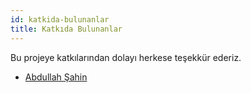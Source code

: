 ```yaml
---
id: katkida-bulunanlar
title: Katkıda Bulunanlar
---
```


Bu projeye katkılarından dolayı herkese teşekkür ederiz.

- [Abdullah Şahin](https://github.com/mrabdullahsahin)